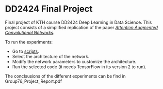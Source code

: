 # DD2424 Final Project
Final project of KTH course DD2424 Deep Learning in Data Science.
This project consists of a simplified replication of the paper [*Attention Augmented Convolutional Networks*](https://arxiv.org/pdf/1904.09925.pdf).

To run the experiments:
- Go to [scripts](/scripts).
- Select the architecture of the network.
- Modify the network parameters to customize the architecture.
- Run the selected code (it needs TensorFlow in its version 2 to run).

The conclsusions of the different experiments can be find in Group76_Project_Report.pdf
